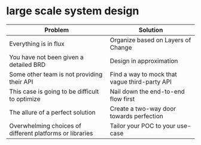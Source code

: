 
# large scale system design

| Problem | Solution |
|------ | ----- |
| Everything is in flux | Organize based on Layers of Change |
| You have not been given a detailed BRD | Design in approximation |
| Some other team is not providing their API | Find a way to mock that vague third-party API |
| This case is going to be difficult to optimize | Nail down the end-to-end flow first |
| The allure of a perfect solution | Create a two-way door towards perfection  |
| Overwhelming choices of different platforms or libraries | Tailor your POC to your use-case |

